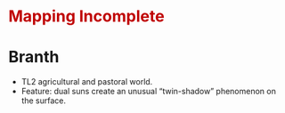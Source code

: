 # <font color="#c00000">Mapping Incomplete</font>
# Branth
- TL2 agricultural and pastoral world.
- Feature: dual suns create an unusual “twin-shadow” phenomenon on the surface.
